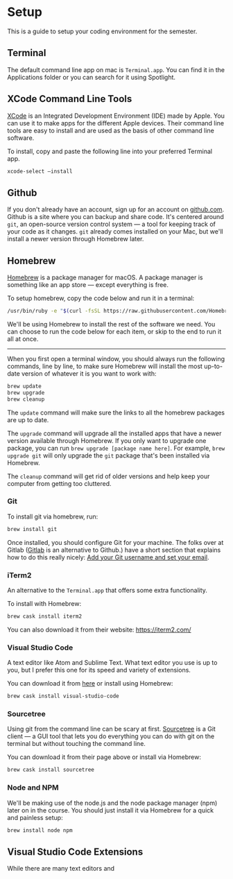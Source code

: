 # Setup

This is a guide to setup your coding environment for the semester. 

## Terminal

The default command line app on mac is `Terminal.app`. You can find it in the Applications folder or you can search for it using Spotlight.

## XCode Command Line Tools

[XCode](https://developer.apple.com/xcode/) is an Integrated Development Environment (IDE) made by Apple. You can use it to make apps for the different Apple devices. Their command line tools are easy to install and are used as the basis of other command line software.

To install, copy and paste the following line into your preferred Terminal app.

```bash
xcode-select —install
```

## Github

If you don't already have an account, sign up for an account on [github.com](https://github.com/). Github is a site where you can backup and share code. It's centered around `git`, an open-source version control system &mdash; a tool for keeping track of your code as it changes. `git` already comes installed on your Mac, but we'll install a newer version through Homebrew later.

## Homebrew

[Homebrew](https://brew.sh/) is a package manager for macOS. A package manager is something like an app store &mdash; except everything is free.

To setup homebrew, copy the code below and run it in a terminal:

```bash
/usr/bin/ruby -e "$(curl -fsSL https://raw.githubusercontent.com/Homebrew/install/master/install)"
```

We'll be using Homebrew to install the rest of the software we need. You can choose to run the code below for each item, or skip to the end to run it all at once. 

---

When you first open a terminal window, you should always run the following commands, line by line, to make sure Homebrew will install the most up-to-date version of whatever it is you want to work with:

```bash
brew update
brew upgrade
brew cleanup
```

The `update` command will make sure the links to all the homebrew packages are up to date.

The `upgrade` command will upgrade all the installed apps that have a newer version available through Homebrew. If you only want to upgrade one package, you can run `brew upgrade [package name here]`. For example, `brew upgrade git` will only upgrade the `git` package that's been installed via Homebrew.

The `cleanup` command will get rid of older versions and help keep your computer from getting too cluttered.

### Git

To install git via homebrew, run:

```bash
brew install git
```

Once installed, you should configure Git for your machine. The folks over at Gitlab ([Gitlab](https://about.gitlab.com/) is an alternative to Github.) have a short section that explains how to do this really nicely: [Add your Git username and set your email](https://docs.gitlab.com/ee/gitlab-basics/start-using-git.html#add-your-git-username-and-set-your-email).

### iTerm2

An alternative to the `Terminal.app` that offers some extra functionality.

To install with Homebrew:
```bash
brew cask install iterm2
```

You can also download it from their website: https://iterm2.com/

### Visual Studio Code

A text editor like Atom and Sublime Text. What text editor you use is up to you, but I prefer this one for its speed and variety of extensions.

You can download it from [here](https://code.visualstudio.com/download) or install using Homebrew:

```bash
brew cask install visual-studio-code
```

### Sourcetree

Using git from the command line can be scary at first. [Sourcetree](https://www.sourcetreeapp.com/) is a Git client &mdash; a GUI tool that lets you do everything you can do with git on the terminal but without touching the command line.

You can download it from their page above or install via Homebrew:

```bash
brew cask install sourcetree
```

### Node and NPM

We'll be making use of the node.js and the node package manager (npm) later on in the course. You should just install it via Homebrew for a quick and painless setup:

```bash
brew install node npm
```

## Visual Studio Code Extensions

While there are many text editors and 
